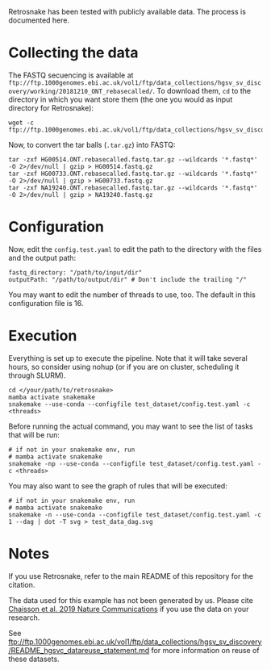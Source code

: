 Retrosnake has been tested with publicly available data. The process is documented here.

# Collecting the data

The FASTQ secuencing is available at `ftp://ftp.1000genomes.ebi.ac.uk/vol1/ftp/data_collections/hgsv_sv_discovery/working/20181210_ONT_rebasecalled/`.
To download them, `cd` to the directory in which you want store them (the one you would as input directory for Retrosnake):

```
wget -c ftp://ftp.1000genomes.ebi.ac.uk/vol1/ftp/data_collections/hgsv_sv_discovery/working/20181210_ONT_rebasecalled/*
```

Now, to convert the tar balls (`.tar.gz`) into FASTQ:

```
tar -zxf HG00514.ONT.rebasecalled.fastq.tar.gz --wildcards '*.fastq*' -O 2>/dev/null | gzip > HG00514.fastq.gz
tar -zxf HG00733.ONT.rebasecalled.fastq.tar.gz --wildcards '*.fastq*' -O 2>/dev/null | gzip > HG00733.fastq.gz
tar -zxf NA19240.ONT.rebasecalled.fastq.tar.gz --wildcards '*.fastq*' -O 2>/dev/null | gzip > NA19240.fastq.gz
```

# Configuration

Now, edit the `config.test.yaml` to edit the path to the directory with the files and the output path:

```
fastq_directory: "/path/to/input/dir"
outputPath: "/path/to/output/dir" # Don't include the trailing "/"
```

You may want to edit the number of threads to use, too. The default in this configuration file is 16.

# Execution

Everything is set up to execute the pipeline. Note that it will take several hours, so consider using nohup (or if you are on cluster, scheduling it through SLURM).

```
cd </your/path/to/retrosnake>
mamba activate snakemake
snakemake --use-conda --configfile test_dataset/config.test.yaml -c <threads>
```

Before running the actual command, you may want to see the list of tasks that will be run:

```
# if not in your snakemake env, run
# mamba activate snakemake
snakemake -np --use-conda --configfile test_dataset/config.test.yaml -c <threads>
```

You may also want to see the graph of rules that will be executed:

```
# if not in your snakemake env, run
# mamba activate snakemake
snakemake -n --use-conda --configfile test_dataset/config.test.yaml -c 1 --dag | dot -T svg > test_data_dag.svg
```

# Notes

If you use Retrosnake, refer to the main README of this repository for the citation.

The data used for this example has not been generated by us. Please cite [Chaisson et al. 2019 Nature Communications](https://www.nature.com/articles/s41467-018-08148-z) if you use the data on your research.

See ftp://ftp.1000genomes.ebi.ac.uk/vol1/ftp/data_collections/hgsv_sv_discovery/README_hgsvc_datareuse_statement.md for more information on reuse of these datasets.
